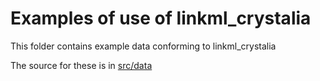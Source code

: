# Examples of use of linkml_crystalia

This folder contains example data conforming to linkml_crystalia

The source for these is in [src/data](../src/data/examples)
